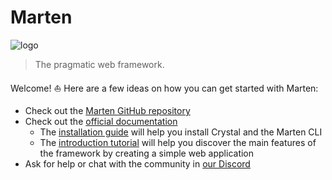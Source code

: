 # Marten

![logo](https://raw.githubusercontent.com/martenframework/marten/main/docs/static/img/hero.svg)

> The pragmatic web framework.

Welcome! ⛵️ Here are a few ideas on how you can get started with Marten:

* Check out the [Marten GitHub repository](https://github.com/martenframework/marten)
* Check out the [official documentation](https://martenframework.com/docs)
  * The [installation guide](https://martenframework.com/docs/getting-started/installation) will help you install Crystal and the Marten CLI
  * The [introduction tutorial](https://martenframework.com/docs/getting-started/tutorial) will help you discover the main features of the framework by creating a simple web application
* Ask for help or chat with the community in [our Discord](https://martenframework.com/chat)
